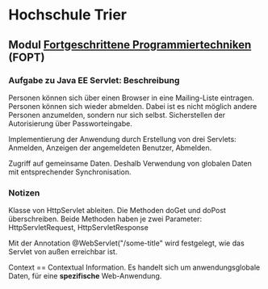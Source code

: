 # Hochschule Trier
## Modul [Fortgeschrittene Programmiertechniken](https://www.hochschule-trier.de/informatik/fernstudium/module/a-h/fopt) (FOPT)

### Aufgabe zu Java EE Servlet: Beschreibung

Personen können sich über einen Browser in eine Mailing-Liste eintragen. Personen können sich wieder abmelden. Dabei ist es nicht möglich andere Personen anzumelden, sondern nur sich selbst. Sicherstellen der Autorisierung über Passworteingabe.

Implementierung der Anwendung durch Erstellung von drei Servlets: Anmelden, Anzeigen der angemeldeten Benutzer, Abmelden.

Zugriff auf gemeinsame Daten. Deshalb Verwendung von globalen Daten mit entsprechender Synchronisation.

### Notizen

Klasse von HttpServlet ableiten. Die Methoden doGet und doPost überschreiben. Beide Methoden haben je zwei Parameter: HttpServletRequest, HttpServletResponse

Mit der Annotation @WebServlet("/some-title" wird festgelegt, wie das Servlet von außen erreichbar ist.

Context == Contextual Information. Es handelt sich um anwendungsglobale Daten, für eine **spezifische** Web-Anwendung.




